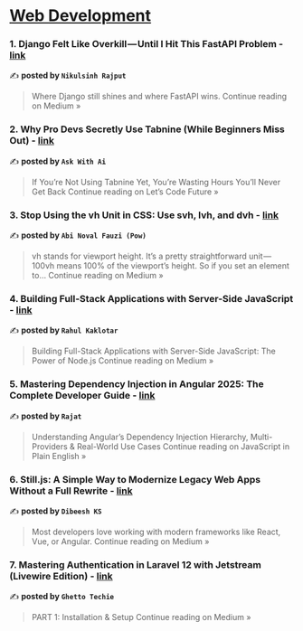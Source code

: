 
<h1><a href=https://medium.com/tag/web-development/recommended target="_blank" rel="noopener noreferrer">Web Development</a></h1>
<h3>1. Django Felt Like Overkill — Until I Hit This FastAPI Problem - <a href="https://medium.com/@hadiyolworld007/django-felt-like-overkill-until-i-hit-this-fastapi-problem-9bb3af75340d?source=rss------web_development-5" target="_blank" rel="noopener noreferrer">link</a></h3>

✍️ **posted by `Nikulsinh Rajput`**

<blockquote>Where Django still shines and where FastAPI wins.
Continue reading on Medium »</blockquote>

<h3>2. Why Pro Devs Secretly Use Tabnine (While Beginners Miss Out) - <a href="https://medium.com/lets-code-future/why-pro-devs-secretly-use-tabnine-while-beginners-miss-out-5037cb13022e?source=rss------web_development-5" target="_blank" rel="noopener noreferrer">link</a></h3>

✍️ **posted by `Ask With Ai`**

<blockquote>If You’re Not Using Tabnine Yet, You’re Wasting Hours You’ll Never Get Back
Continue reading on Let’s Code Future »</blockquote>

<h3>3. Stop Using the vh Unit in CSS: Use svh, lvh, and dvh - <a href="https://medium.com/@kimmyxpow/stop-using-the-vh-unit-in-css-use-svh-lvh-and-dvh-1b02b2a202be?source=rss------web_development-5" target="_blank" rel="noopener noreferrer">link</a></h3>

✍️ **posted by `Abi Noval Fauzi (Pow)`**

<blockquote>vh stands for viewport height. It’s a pretty straightforward unit — 100vh means 100% of the viewport’s height. So if you set an element to…
Continue reading on Medium »</blockquote>

<h3>4. Building Full-Stack Applications with Server-Side JavaScript - <a href="https://medium.com/@kaklotarrahul79/building-full-stack-applications-with-server-side-javascript-9ecc1bab4a19?source=rss------web_development-5" target="_blank" rel="noopener noreferrer">link</a></h3>

✍️ **posted by `Rahul Kaklotar`**

<blockquote>Building Full-Stack Applications with Server-Side JavaScript: The Power of Node.js
Continue reading on Medium »</blockquote>

<h3>5. Mastering Dependency Injection in Angular 2025: The Complete Developer Guide - <a href="https://javascript.plainenglish.io/mastering-dependency-injection-in-angular-2025-the-complete-developer-guide-e8c56af9dc55?source=rss------web_development-5" target="_blank" rel="noopener noreferrer">link</a></h3>

✍️ **posted by `Rajat`**

<blockquote>Understanding Angular’s Dependency Injection Hierarchy, Multi-Providers & Real-World Use Cases
Continue reading on JavaScript in Plain English »</blockquote>

<h3>6. Still.js: A Simple Way to Modernize Legacy Web Apps Without a Full Rewrite - <a href="https://dibishks.medium.com/still-js-a-simple-way-to-modernize-legacy-web-apps-without-a-full-rewrite-2b782a753a81?source=rss------web_development-5" target="_blank" rel="noopener noreferrer">link</a></h3>

✍️ **posted by `Dibeesh KS`**

<blockquote>Most developers love working with modern frameworks like React, Vue, or Angular.
Continue reading on Medium »</blockquote>

<h3>7. Mastering Authentication in Laravel 12 with Jetstream (Livewire Edition) - <a href="https://ghettotechie.medium.com/mastering-authentication-in-laravel-12-with-jetstream-livewire-edition-2c0902a5f435?source=rss------web_development-5" target="_blank" rel="noopener noreferrer">link</a></h3>

✍️ **posted by `Ghetto Techie`**

<blockquote>PART 1: Installation & Setup
Continue reading on Medium »</blockquote>

